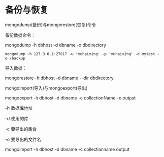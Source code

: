# 备份与恢复

mongodump(备份)与mongorestore(恢复)命令

备份数据命令：

mongodump -h dbhost -d dbname -o dbdirectory

```shell
mongodump -h 127.0.0.1:27017 -u 'xuhaixing' -p 'xuhaixing' -d mytest -o /backup
```



导入数据：

mongorestore -h dbhost -d dbname --dir dbdirectory



mongoimport(导入)与mongoexport(导出)

mongoexport -h dbhost -d dbname -c collectionName -o output

-h 数据库地址

-d 使用的库

-c 要导出的集合

-o 要导出的文件名

mongoimport -h dbhost -d dbname -c collectionname output